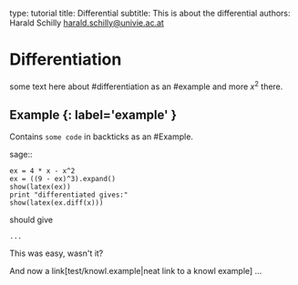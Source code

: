 type: tutorial
title: Differential
subtitle: This is about the differential
authors:
    Harald Schilly <harald.schilly@univie.ac.at>

# Differentiation

some text here about #differentiation as an #example
and more $x^2$ there.

## Example {: label='example' }

Contains `some code` in backticks as an #Example.

sage::

    ex = 4 * x - x^2
    ex = ((9 - ex)^3).expand()
    show(latex(ex))
    print "differentiated gives:"
    show(latex(ex.diff(x)))
    
    
should give

    ... 
    
This was easy, wasn't it?

And now a link[test/knowl.example|neat link to a knowl example] ... 